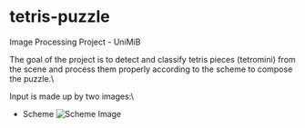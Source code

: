 # tetris-puzzle
Image Processing Project - UniMiB

The goal of the project is to detect and classify tetris pieces (tetromini) from the scene and process them properly according to the scheme to compose the puzzle.\

Input is made up by two images:\
- Scheme ![Scheme Image](/schemes/S06.png)
